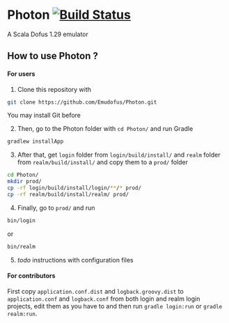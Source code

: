 Photon [![Build Status](https://travis-ci.org/Emudofus/Photon.png?branch=master)](https://travis-ci.org/Emudofus/Photon)
======

A Scala Dofus 1.29 emulator

## How to use Photon ?

#### For users

1. Clone this repository with

  ```sh
  git clone https://github.com/Emudofus/Photon.git
  ```

  You may install Git before

2. Then, go to the Photon folder with `cd Photon/` and run Gradle

  ```sh
  gradlew installApp
  ```

3. After that, get `login` folder from `login/build/install/` and `realm` folder from `realm/build/install/`
   and copy them to a `prod/` folder

  ```sh
  cd Photon/
  mkdir prod/
  cp -rf login/build/install/login/**/* prod/
  cp -rf realm/build/install/realm/ prod/
  ```
  
4. Finally, go to `prod/` and run

  ```sh
  bin/login
  ```
  
  or
  
  ```sh
  bin/realm
  ```

5. *todo* instructions with configuration files

#### For contributors

First copy `application.conf.dist` and `logback.groovy.dist` to `application.conf` and `logback.conf`
from both login and realm login projects, edit them as you have to and then run `gradle login:run` or
`gradle realm:run`.
